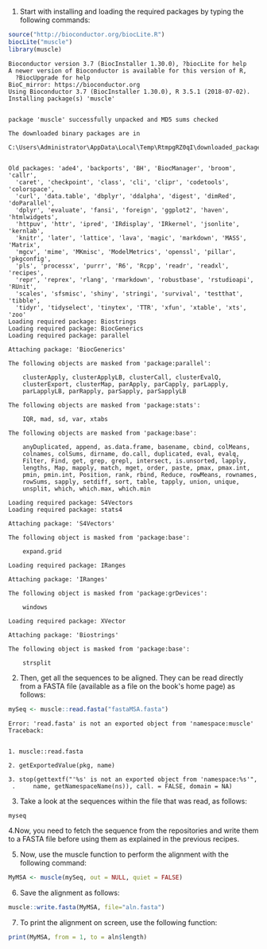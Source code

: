 
1. Start with installing and loading the required packages by typing the
following commands:


```R
source("http://bioconductor.org/biocLite.R")
biocLite("muscle")
library(muscle)
```

    Bioconductor version 3.7 (BiocInstaller 1.30.0), ?biocLite for help
    A newer version of Bioconductor is available for this version of R,
      ?BiocUpgrade for help
    BioC_mirror: https://bioconductor.org
    Using Bioconductor 3.7 (BiocInstaller 1.30.0), R 3.5.1 (2018-07-02).
    Installing package(s) 'muscle'
    

    package 'muscle' successfully unpacked and MD5 sums checked
    
    The downloaded binary packages are in
    	C:\Users\Administrator\AppData\Local\Temp\RtmpgRZ0qI\downloaded_packages
    

    Old packages: 'ade4', 'backports', 'BH', 'BiocManager', 'broom', 'callr',
      'caret', 'checkpoint', 'class', 'cli', 'clipr', 'codetools', 'colorspace',
      'curl', 'data.table', 'dbplyr', 'ddalpha', 'digest', 'dimRed', 'doParallel',
      'dplyr', 'evaluate', 'fansi', 'foreign', 'ggplot2', 'haven', 'htmlwidgets',
      'httpuv', 'httr', 'ipred', 'IRdisplay', 'IRkernel', 'jsonlite', 'kernlab',
      'knitr', 'later', 'lattice', 'lava', 'magic', 'markdown', 'MASS', 'Matrix',
      'mgcv', 'mime', 'MKmisc', 'ModelMetrics', 'openssl', 'pillar', 'pkgconfig',
      'pls', 'processx', 'purrr', 'R6', 'Rcpp', 'readr', 'readxl', 'recipes',
      'repr', 'reprex', 'rlang', 'rmarkdown', 'robustbase', 'rstudioapi', 'RUnit',
      'scales', 'sfsmisc', 'shiny', 'stringi', 'survival', 'testthat', 'tibble',
      'tidyr', 'tidyselect', 'tinytex', 'TTR', 'xfun', 'xtable', 'xts', 'zoo'
    Loading required package: Biostrings
    Loading required package: BiocGenerics
    Loading required package: parallel
    
    Attaching package: 'BiocGenerics'
    
    The following objects are masked from 'package:parallel':
    
        clusterApply, clusterApplyLB, clusterCall, clusterEvalQ,
        clusterExport, clusterMap, parApply, parCapply, parLapply,
        parLapplyLB, parRapply, parSapply, parSapplyLB
    
    The following objects are masked from 'package:stats':
    
        IQR, mad, sd, var, xtabs
    
    The following objects are masked from 'package:base':
    
        anyDuplicated, append, as.data.frame, basename, cbind, colMeans,
        colnames, colSums, dirname, do.call, duplicated, eval, evalq,
        Filter, Find, get, grep, grepl, intersect, is.unsorted, lapply,
        lengths, Map, mapply, match, mget, order, paste, pmax, pmax.int,
        pmin, pmin.int, Position, rank, rbind, Reduce, rowMeans, rownames,
        rowSums, sapply, setdiff, sort, table, tapply, union, unique,
        unsplit, which, which.max, which.min
    
    Loading required package: S4Vectors
    Loading required package: stats4
    
    Attaching package: 'S4Vectors'
    
    The following object is masked from 'package:base':
    
        expand.grid
    
    Loading required package: IRanges
    
    Attaching package: 'IRanges'
    
    The following object is masked from 'package:grDevices':
    
        windows
    
    Loading required package: XVector
    
    Attaching package: 'Biostrings'
    
    The following object is masked from 'package:base':
    
        strsplit
    
    

2. Then, get all the sequences to be aligned. They can be read directly from a FASTA file
(available as a file on the book's home page) as follows:


```R
mySeq <- muscle::read.fasta("fastaMSA.fasta")
```


    Error: 'read.fasta' is not an exported object from 'namespace:muscle'
    Traceback:
    

    1. muscle::read.fasta

    2. getExportedValue(pkg, name)

    3. stop(gettextf("'%s' is not an exported object from 'namespace:%s'", 
     .     name, getNamespaceName(ns)), call. = FALSE, domain = NA)


3. Take a look at the sequences within the file that was read, as follows:


```R
myseq
```

4.Now, you need to fetch the sequence from the repositories and write them to a FASTA
file before using them as explained in the previous recipes.

5. Now, use the muscle function to perform the alignment with the following command:


```R
MyMSA <- muscle(mySeq, out = NULL, quiet = FALSE)
```

6. Save the alignment as follows:


```R
muscle::write.fasta(MyMSA, file="aln.fasta")
```

7. To print the alignment on screen, use the following function:


```R
print(MyMSA, from = 1, to = aln$length)
```
